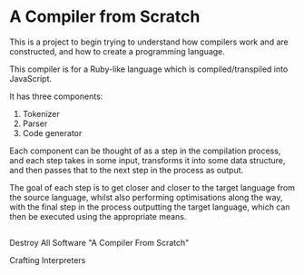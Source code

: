 # A Compiler from Scratch
This is a project to begin trying to understand how compilers work and are constructed, and how to create a programming
language.

This compiler is for a Ruby-like language which is compiled/transpiled into JavaScript.

It has three components:

1. Tokenizer
1. Parser
1. Code generator

Each component can be thought of as a step in the compilation process, and each step takes in some input, transforms it 
into some data structure, and then passes that to the next step in the process as output.

The goal of each step is to get closer and closer to the target language from the source language, whilst also performing 
optimisations along the way, with the final step in the process outputting the target language, which can then be executed
using the appropriate means.

##
Destroy All Software "A Compiler From Scratch"

Crafting Interpreters
